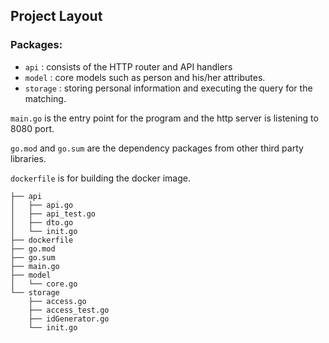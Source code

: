 
## Project Layout

### Packages:
- `api` : consists of the HTTP router and API handlers
- `model` : core models such as person and his/her attributes.
- `storage` : storing personal information and executing the query for the matching. 

`main.go` is the entry point for the program and the http server is listening to 8080 port.

`go.mod` and `go.sum` are the dependency packages from other third party libraries.

`dockerfile` is for building the docker image.

```
├── api
│   ├── api.go
│   ├── api_test.go
│   ├── dto.go
│   └── init.go
├── dockerfile
├── go.mod
├── go.sum
├── main.go
├── model
│   └── core.go
└── storage
    ├── access.go
    ├── access_test.go
    ├── idGenerator.go
    └── init.go
```

